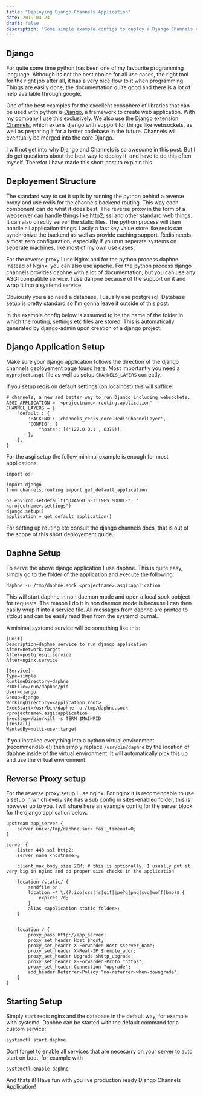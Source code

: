 ```yaml
---
title: "Deploying Django Channels Application"
date: 2019-04-24
draft: false
description: "Some simple example configs to deploy a Django Channels Application"
---
```


## Django
For quite some time python has been one of my favourite programming language. Although its not the best choice for all use cases, the right tool for the right job after all, it has a very nice flow to it when programming. Things are easily done, the documentation quite good and there is a lot of help available through google.

One of the best examples for the excellent ecosphere of libraries that can be used with python is [Django](https://www.djangoproject.com/), a framework to create web application. With [my company](https://kolibrisolutions.nl/) I use this exclusively. We also use the Django extension [Channels](https://channels.readthedocs.io/en/latest/), which extens django with support for things like websockets, as well as preparing it for a better codebase in the future. Channels will eventually be merged into the core Django.

I will not get into why Django and Channels is so awesome in this post. But I do get questions about the best way to deploy it, and have to do this often myself. Therefor I have made this short post to explain this.

## Deployement Structure
The standard way to set it up is by running the python behind a reverse proxy and use redis for the channels backend routing. This way each component can do what it does best. The reverse proxy in the form of a webserver can handle things like http2, ssl and other standard web things. It can also directly server the static files. The python process will then handle all application things. Lastly a fast key value store like redis can synchronize the backend as well as provide caching support. Redis needs almost zero configuration, especially if yo urun seperate systems on seperate machines, like most of my own use cases.

For the reverse proxy I use Nginx and for the python process daphne. Instead of Nginx, you can also use apache. For the python process django channels provides daphne with a lot of documentation, but you can use any ASGI compatible service. I use dahpne because of the support on it and wrap it into a systemd service.

Obviously you also need a database. I usually use postgresql. Database setup is pretty standard so I'm gonna leave it outside of this post.

In the example config below <projectname> is assumed to be the name of the folder in which the routing, settings etc files are stored. This is automatically generated by django-admin upon creation of a django project.

## Django Application Setup
Make sure your django application follows the direction of the django channels deployement page found [here](https://channels.readthedocs.io/en/latest/deploying.html). Most importantly you need a ```myproject.asgi``` file as well as setup ```CHANNELS_LAYERS``` correctly.

If you setup redis on default settings (on localhost) this will suffice:
```
# channels, a new and better way to run Django including websockets.
ASGI_APPLICATION = '<projectname>.routing.application'
CHANNEL_LAYERS = {
    'default': {
        'BACKEND': 'channels_redis.core.RedisChannelLayer',
        'CONFIG': {
            "hosts": [('127.0.0.1', 6379)],
        },
    },
}
```

For the asgi setup the follow minimal example is enough for most applications:
```
import os

import django
from channels.routing import get_default_application

os.environ.setdefault("DJANGO_SETTINGS_MODULE", "<projectname>.settings")
django.setup()
application = get_default_application()

```
For setting up routing etc consult the django channels docs, that is out of the scope of this short deployement guide.

## Daphne Setup
To serve the above django application I use daphne. This is quite easy, simply go to the folder of the application and execute the following:
```
daphne -u /tmp/daphne.sock <projectname>.asgi:application
```
This will start daphne in non daemon mode and open a local sock opbject for requests. The reason I do it in non daemon mode is because I can then easily wrap it into a service file. All messages from daphne are printed to stdout and can be easily read then from the systemd journal.

A minimal systemd service will be something like this:
```
[Unit]
Description=daphne service to run django application
After=network.target
After=postgresql.service
After=nginx.service

[Service]
Type=simple
RuntimeDirectory=daphne
PIDFile=/run/daphne/pid
User=django
Group=django
WorkingDirectory=<application root>
ExecStart=/usr/bin/daphne -u /tmp/daphne.sock <projectname>.asgi:application
ExecStop=/bin/kill -s TERM $MAINPID
[Install]
WantedBy=multi-user.target
```

If you installed everything into a python virtual environment (recommendable!) then simply replace ```/usr/bin/daphne``` by the location of daphne inside of the virtual environment. It will automatically pick this up and use the virtual environment.

## Reverse Proxy setup
For the reverse proxy setup I use nginx. For nginx it is recomendable to use a setup in which every site has a sub config in sites-enabled folder, this is however up to you. I will share here an example config for the server block for the django application below.
```
upstream app_server {
    server unix:/tmp/daphne.sock fail_timeout=0;
}

server {
    listen 443 ssl http2;
    server_name <hostname>;
    
    client_max_body_size 20M; # this is optionally, I usually put it very big in nginx and do proper size checks in the application
    
    location /static/ {
        sendfile on;
        location ~* \.(?:ico|css|js|gif|jpe?g|png|svg|woff|bmp)$ {
            expires 7d;
        }
        alias <application static folder>;
    }
    
    
    location / {
        proxy_pass http://app_server;
        proxy_set_header Host $host;
        proxy_set_header X-Forwarded-Host $server_name;
        proxy_set_header X-Real-IP $remote_addr;
        proxy_set_header Upgrade $http_upgrade;
        proxy_set_header X-Forwarded-Proto "https";
        proxy_set_header Connection "upgrade";
        add_header Referrer-Policy "no-referrer-when-downgrade";
    }
}
```

## Starting Setup
Simply start redis nginx and the database in the default way, for example with systemd. Daphne can be started with the default command for a custom service:
```
systemctl start daphne
```
Dont forget to enable all services that are necesarry on your server to auto start on boot, for example with
```
systemctl enable daphne
```

And thats it! Have fun with you live production ready Django Channels Application!
